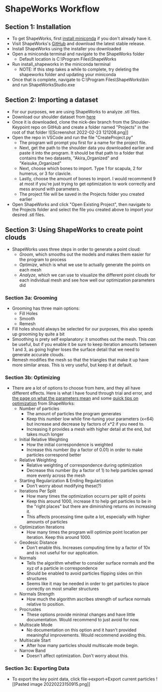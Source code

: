 
# ShapeWorks Workflow
## Section 1: Installation
- To get ShapeWorks, first [install miniconda](https://docs.conda.io/en/latest/miniconda.html) if you don't already have it.
- Visit ShapeWorks's [GitHub](https://github.com/SCIInstitute/ShapeWorks/releases) and download the latest stable release.
- Install ShapeWorks using the installer you downloaded
- Open a miniconda terminal and navigate to the ShapeWorks folder
	- Default location is C:\\Program Files\\ShapeWorks
- Run install_shapeworks in the miniconda terminal
	- NOTE: If this step takes a while to complete, try deleting the shapeworks folder and updating your miniconda
- Once that is complete, navigate to C:\\Program Files\\ShapeWorks\\bin and run ShapeWorksStudio.exe

## Section 2: Importing a dataset
- For our purposes, we are using ShapeWorks to analyze .stl files. 
- Download our shoulder dataset from [here](https://www.dropbox.com/sh/mp15p8qoanhzwyd/AAAkmvp1IcqS9lWDwHOM2_Sna?dl=0)
- Once it is downloaded, clone the nick-dev branch from the Shoulder-Keypoint repo on GitHub and create a folder named "Projects" in the root of that folder
![[Screenshot 2022-02-23 121208.png]]
- Open the repo in VSCode and run the file "CreateProject.py"
	- The program will prompt you first for a name for the project file.
	- Next, get the path to the shoulder data you downloaded earlier and paste it into the program. It should be that path to a folder that contains the two datasets, "Akira_Organized" and "Keisuke_Organized"
	- Next, choose which bones to import. Type 1 for scapula, 2 for humerus, or 3 for clavicle.
	- Lastly, choose the amount of bones to import. I would recommend 9 at most if you're just trying to get optimization to work correctly and mess around with parameters.
	- The project file will be saved in the Projects folder you created earlier
- Open ShapeWorks and click "Open Existing Project", then navigate to the Projects folder and select the file you created above to import your desired .stl files.

## Section 3: Using ShapeWorks to create point clouds
- ShapeWorks uses three steps in order to generate a point cloud:
	- *Groom*, which smooths out the models and makes them easier for the program to process
	- *Optimize*, which is what we use to actually generate the points on each mesh
	- *Analyze*, which we can use to visualize the different point clouds for each individual mesh and see how well our optimization parameters did

### Section 3a: Grooming
- Grooming has three main options:
	- Fill Holes
	- Smooth
	- Remesh
- Fill holes should always be selected for our purposes, this also speeds up grooming by quite a bit
- Smoothing is prety self explanatory: it smoothes out the mesh. This *can* be useful, but if you enable it be sure to keep iteration amounts between 1 and 3, as going higher loses the surface detail that we need to generate accurate clouds.
- Remesh modifies the mesh so that the triangles that make it up have more similar areas. This is very useful, but keep it at default. 

### Section 3b: Optimizing
- There are a lot of options to choose from here, and they all have different effects. Here is what I have found through trial and error, and [the page on what the parameters mean](http://sciinstitute.github.io/ShapeWorks/workflow/optimize.html#xml-parameter-file) and some [quick tips on optimization](http://sciinstitute.github.io/ShapeWorks/workflow/optimize.html#parameter-dictionary-in-python) from ShapeWorks:
	- Number of particles
		- The amount of particles the program generates
		- Keep this number low while fine-tuning your parameters (x<64) but increase and decrease by factors of x\*2 if you need to.
		- Increasing it provides a mesh with higher detail at the end, but takes much longer
	- Initial Relative Weighting
		- How the initial correspondence is weighted
		- Increase this number (by a factor of 0.01) in order to make particles correspond better
	- Relative Weighting
		- Relative weighting of correspondence during optimization
		- Decrease this number (by a factor of 1) to help particles spread more evenly across the mesh
	- Starting Regularization & Ending Regularization
		- Don't worry about modifying these(?)
	- Iterations Per Split
		- How many times the optimization occurrs per split of points
		- Keep this around 1000, increase it to help get particles to be in the "right places" but there are diminishing returns on increasing it.
		- This affects processing time quite a lot, especially with higher amounts of particles
	- Optimization Iterations
		- How many times the program will optimize point location per iteration. Keep this around 1000.
	- Geodesic Distance
		- Don't enable this. Increases computing time by a factor of 10x and is not useful for our application. 
	- Normals
		- Tells the algorithm whether to consider surface normals and the xyz of a particle in correspondence
		- Should be enabled to avoid particles flipping sides on thin structures
		- Seems like it may be needed in order to get particles to place correctly on most smaller structures
	- Normals Strength
		- How much the algorithm ascribes strength of surface normals relative to position.
	- Procrustes
		- These options provide minimal changes and have little documentation. Would recommend to just avoid for now.
	- Multiscale Mode
		- No documentation on this option and it hasn't provided meaningful improvements. Would recommend avoiding this.
	- Multiscale Start
		- After how many particles should multiscale mode begin.
	- Narrow Band
		- Doesn't affect optimization. Don't worry about this.

### Section 3c: Exporting Data
- To export the key point data, click file->export->Export current particles
![[Pasted image 20220223150915.png]]